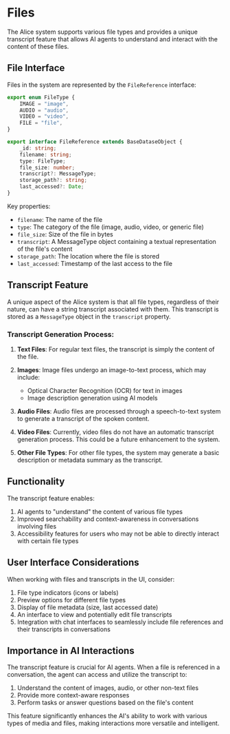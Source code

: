 # Files

The Alice system supports various file types and provides a unique transcript feature that allows AI agents to understand and interact with the content of these files.

## File Interface

Files in the system are represented by the `FileReference` interface:

```typescript
export enum FileType {
    IMAGE = "image",
    AUDIO = "audio",
    VIDEO = "video",
    FILE = "file",
}

export interface FileReference extends BaseDataseObject {
    _id: string;
    filename: string;
    type: FileType;
    file_size: number;
    transcript?: MessageType;
    storage_path?: string;
    last_accessed?: Date;
}
```

Key properties:
- `filename`: The name of the file
- `type`: The category of the file (image, audio, video, or generic file)
- `file_size`: Size of the file in bytes
- `transcript`: A MessageType object containing a textual representation of the file's content
- `storage_path`: The location where the file is stored
- `last_accessed`: Timestamp of the last access to the file

## Transcript Feature

A unique aspect of the Alice system is that all file types, regardless of their nature, can have a string transcript associated with them. This transcript is stored as a `MessageType` object in the `transcript` property.

### Transcript Generation Process:

1. **Text Files**: For regular text files, the transcript is simply the content of the file.

2. **Images**: Image files undergo an image-to-text process, which may include:
   - Optical Character Recognition (OCR) for text in images
   - Image description generation using AI models

3. **Audio Files**: Audio files are processed through a speech-to-text system to generate a transcript of the spoken content.

4. **Video Files**: Currently, video files do not have an automatic transcript generation process. This could be a future enhancement to the system.

5. **Other File Types**: For other file types, the system may generate a basic description or metadata summary as the transcript.

## Functionality

The transcript feature enables:

1. AI agents to "understand" the content of various file types
2. Improved searchability and context-awareness in conversations involving files
3. Accessibility features for users who may not be able to directly interact with certain file types

## User Interface Considerations

When working with files and transcripts in the UI, consider:

1. File type indicators (icons or labels)
2. Preview options for different file types
3. Display of file metadata (size, last accessed date)
4. An interface to view and potentially edit file transcripts
5. Integration with chat interfaces to seamlessly include file references and their transcripts in conversations

## Importance in AI Interactions

The transcript feature is crucial for AI agents. When a file is referenced in a conversation, the agent can access and utilize the transcript to:

1. Understand the content of images, audio, or other non-text files
2. Provide more context-aware responses
3. Perform tasks or answer questions based on the file's content

This feature significantly enhances the AI's ability to work with various types of media and files, making interactions more versatile and intelligent.